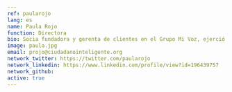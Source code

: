 ```yaml
---
ref: paularojo
lang: es
name: Paula Rojo
function: Directora
bio: Socia fundadora y gerenta de clientes en el Grupo Mi Voz, ejerció como CEO de Fundación Mercator, además como directora nacional de movimiento y participación ciudadana en Atina Chile.
image: paula.jpg
email: projo@ciudadanointeligente.org
network_twitter: https://twitter.com/paularojo
network_linkedin: https://www.linkedin.com/profile/view?id=196439757
network_github:
active: true
---
```

